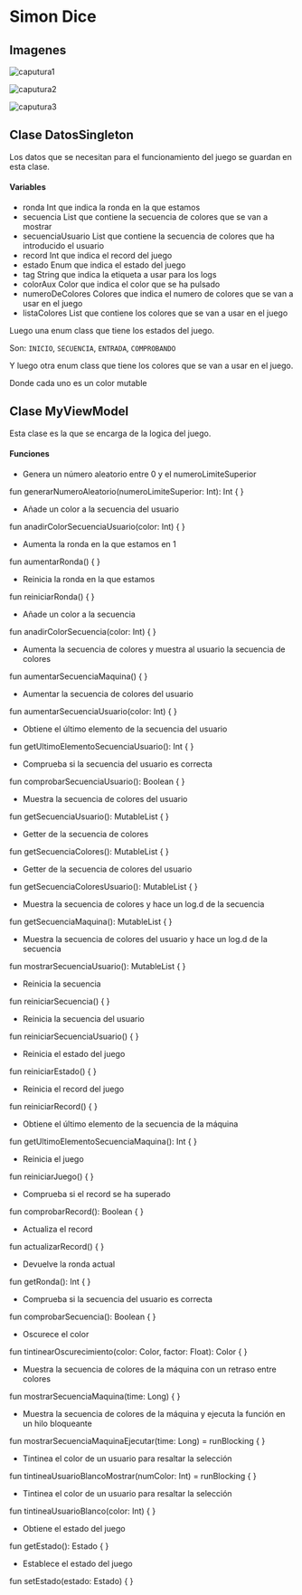 # Simon Dice

## Imagenes

![caputura1](./captura.png)

![caputura2](./captura2.png)

![caputura3](./captura3.png)

## Clase DatosSingleton

Los datos que se necesitan para el funcionamiento del juego se guardan en esta clase.

#### Variables

- ronda Int que indica la ronda en la que estamos
- secuencia List<Int> que contiene la secuencia de colores que se van a mostrar
- secuenciaUsuario List<Int> que contiene la secuencia de colores que ha introducido el usuario
- record Int que indica el record del juego
- estado Enum que indica el estado del juego
- tag String que indica la etiqueta a usar para los logs
- colorAux Color que indica el color que se ha pulsado
- numeroDeColores Colores que indica el numero de colores que se van a usar en el juego
- listaColores List<Color> que contiene los colores que se van a usar en el juego

Luego una enum class que tiene los estados del juego.

Son: `INICIO`, `SECUENCIA`, `ENTRADA`, `COMPROBANDO`

Y luego otra enum class que tiene los colores que se van a usar en el juego.

Donde cada uno es un color mutable

## Clase MyViewModel

Esta clase es la que se encarga de la logica del juego.

#### Funciones 

- Genera un número aleatorio entre 0 y el numeroLimiteSuperior

fun generarNumeroAleatorio(numeroLimiteSuperior: Int): Int {
}

- Añade un color a la secuencia del usuario

fun anadirColorSecuenciaUsuario(color: Int) {
}


- Aumenta la ronda en la que estamos en 1

fun aumentarRonda() {
}

- Reinicia la ronda en la que estamos

fun reiniciarRonda() {
}

- Añade un color a la secuencia

fun anadirColorSecuencia(color: Int) {
}

- Aumenta la secuencia de colores y muestra al usuario la secuencia de colores

fun aumentarSecuenciaMaquina() {
}
- Aumentar la secuencia de colores del usuario

fun aumentarSecuenciaUsuario(color: Int) {
}
- Obtiene el último elemento de la secuencia del usuario

fun getUltimoElementoSecuenciaUsuario(): Int {
}
- Comprueba si la secuencia del usuario es correcta

fun comprobarSecuenciaUsuario(): Boolean {
}
- Muestra la secuencia de colores del usuario

fun getSecuenciaUsuario(): MutableList<Int> {
}
- Getter de la secuencia de colores

fun getSecuenciaColores(): MutableList<Int> {
}
- Getter de la secuencia de colores del usuario

fun getSecuenciaColoresUsuario(): MutableList<Int> {
}
- Muestra la secuencia de colores y hace un log.d de la secuencia

fun getSecuenciaMaquina(): MutableList<Int> {
}
- Muestra la secuencia de colores del usuario y hace un log.d de la secuencia

fun mostrarSecuenciaUsuario(): MutableList<Int> {
}
- Reinicia la secuencia

fun reiniciarSecuencia() {
}
- Reinicia la secuencia del usuario

fun reiniciarSecuenciaUsuario() {
}
- Reinicia el estado del juego

fun reiniciarEstado() {
}
- Reinicia el record del juego

fun reiniciarRecord() {
}
- Obtiene el último elemento de la secuencia de la máquina

fun getUltimoElementoSecuenciaMaquina(): Int {
}

- Reinicia el juego

fun reiniciarJuego() {
}

- Comprueba si el record se ha superado

fun comprobarRecord(): Boolean {
}

- Actualiza el record

fun actualizarRecord() {
}

- Devuelve la ronda actual

fun getRonda(): Int {
}

- Comprueba si la secuencia del usuario es correcta

fun comprobarSecuencia(): Boolean {
}

- Oscurece el color

fun tintinearOscurecimiento(color: Color, factor: Float): Color {
}

- Muestra la secuencia de colores de la máquina con un retraso entre colores

fun mostrarSecuenciaMaquina(time: Long) {
}

- Muestra la secuencia de colores de la máquina y ejecuta la función en un hilo bloqueante

fun mostrarSecuenciaMaquinaEjecutar(time: Long) = runBlocking {
}

- Tintinea el color de un usuario para resaltar la selección

fun tintineaUsuarioBlancoMostrar(numColor: Int) = runBlocking {
}

- Tintinea el color de un usuario para resaltar la selección

fun tintineaUsuarioBlanco(color: Int) {
}

- Obtiene el estado del juego

fun getEstado(): Estado {
}

- Establece el estado del juego

fun setEstado(estado: Estado) {
}





